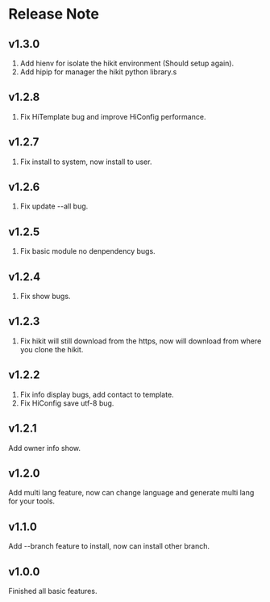 # Release Note

## v1.3.0
1. Add hienv for isolate the hikit environment (Should setup again).
2. Add hipip for manager the hikit python library.s

## v1.2.8
1. Fix HiTemplate bug and improve HiConfig performance.

## v1.2.7
1. Fix install to system, now install to user.

## v1.2.6
1. Fix update --all bug.

## v1.2.5
1. Fix basic module no denpendency bugs.

## v1.2.4
1. Fix show bugs.

## v1.2.3
1. Fix hikit will still download from the https, now will download from where you clone the hikit.

## v1.2.2
1. Fix info display bugs, add contact to template.
2. Fix HiConfig save utf-8 bug.

## v1.2.1
Add owner info show.

## v1.2.0
Add multi lang feature, now can change language and generate multi lang for your tools.

## v1.1.0
Add --branch feature to install, now can install other branch.

## v1.0.0
Finished all basic features.

